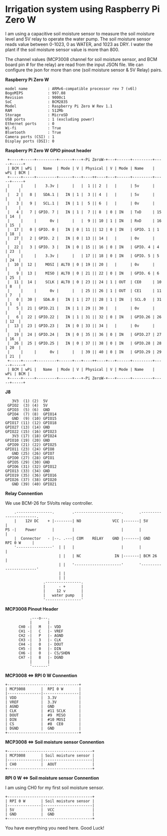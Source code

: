 # Irrigation system using Raspberry Pi Zero W
I am using a capacitive soil moisture sensor to measure the soil moisture level and 5V relay to operate the water pump. The soil moisture sensor reads value between 0-1023, 0 as WATER, and 1023 as DRY. I water the plant if the soil moisture sensor value is more than 800.

The channel values (MCP3008 channel for soil moisture sensor, and BCM board pin # for the relay) are read from the input JSON file.
We can configure the json for more than one (soil moisture sensor & 5V Relay) pairs.

**Raspberry Pi Zero W**
```
model name         : ARMv6-compatible processor rev 7 (v6l)
BogoMIPS           : 997.08
Revision           : 9000c1
SoC                : BCM2835
Model              : Raspberry Pi Zero W Rev 1.1
RAM                : 512Mb
Storage            : MicroSD
USB ports          : 1 (excluding power)
Ethernet ports     : 0
Wi-fi              : True
Bluetooth          : True
Camera ports (CSI) : 1
Display ports (DSI): 0
```

**Raspberry PI Zero W GPIO pinout header**
```
 +-----+-----+---------+------+---+-Pi ZeroW-+---+------+---------+-----+-----+
 | BCM | wPi |   Name  | Mode | V | Physical | V | Mode | Name    | wPi | BCM |
 +-----+-----+---------+------+---+----++----+---+------+---------+-----+-----+
 |     |     |    3.3v |      |   |  1 || 2  |   |      | 5v      |     |     |
 |   2 |   8 |   SDA.1 |   IN | 1 |  3 || 4  |   |      | 5v      |     |     |
 |   3 |   9 |   SCL.1 |   IN | 1 |  5 || 6  |   |      | 0v      |     |     |
 |   4 |   7 | GPIO. 7 |   IN | 1 |  7 || 8  | 0 | IN   | TxD     | 15  | 14  |
 |     |     |      0v |      |   |  9 || 10 | 1 | IN   | RxD     | 16  | 15  |
 |  17 |   0 | GPIO. 0 |   IN | 0 | 11 || 12 | 0 | IN   | GPIO. 1 | 1   | 18  |
 |  27 |   2 | GPIO. 2 |   IN | 0 | 13 || 14 |   |      | 0v      |     |     |
 |  22 |   3 | GPIO. 3 |   IN | 0 | 15 || 16 | 0 | IN   | GPIO. 4 | 4   | 23  |
 |     |     |    3.3v |      |   | 17 || 18 | 0 | IN   | GPIO. 5 | 5   | 24  |
 |  10 |  12 |    MOSI | ALT0 | 0 | 19 || 20 |   |      | 0v      |     |     |
 |   9 |  13 |    MISO | ALT0 | 0 | 21 || 22 | 0 | IN   | GPIO. 6 | 6   | 25  |
 |  11 |  14 |    SCLK | ALT0 | 0 | 23 || 24 | 1 | OUT  | CE0     | 10  | 8   |
 |     |     |      0v |      |   | 25 || 26 | 1 | OUT  | CE1     | 11  | 7   |
 |   0 |  30 |   SDA.0 |   IN | 1 | 27 || 28 | 1 | IN   | SCL.0   | 31  | 1   |
 |   5 |  21 | GPIO.21 |   IN | 1 | 29 || 30 |   |      | 0v      |     |     |
 |   6 |  22 | GPIO.22 |   IN | 1 | 31 || 32 | 0 | IN   | GPIO.26 | 26  | 12  |
 |  13 |  23 | GPIO.23 |   IN | 0 | 33 || 34 |   |      | 0v      |     |     |
 |  19 |  24 | GPIO.24 |   IN | 0 | 35 || 36 | 0 | IN   | GPIO.27 | 27  | 16  |
 |  26 |  25 | GPIO.25 |   IN | 0 | 37 || 38 | 0 | IN   | GPIO.28 | 28  | 20  |
 |     |     |      0v |      |   | 39 || 40 | 0 | IN   | GPIO.29 | 29  | 21  |
 +-----+-----+---------+------+---+----++----+---+------+---------+-----+-----+
 | BCM | wPi |   Name  | Mode | V | Physical | V | Mode | Name    | wPi | BCM |
 +-----+-----+---------+------+---+-Pi ZeroW-+---+------+---------+-----+-----+
```
 
**J8**
```
   3V3  (1) (2)  5V
 GPIO2  (3) (4)  5V
 GPIO3  (5) (6)  GND
 GPIO4  (7) (8)  GPIO14
   GND  (9) (10) GPIO15
GPIO17 (11) (12) GPIO18
GPIO27 (13) (14) GND
GPIO22 (15) (16) GPIO23
   3V3 (17) (18) GPIO24
GPIO10 (19) (20) GND
 GPIO9 (21) (22) GPIO25
GPIO11 (23) (24) GPIO8
   GND (25) (26) GPIO7
 GPIO0 (27) (28) GPIO1
 GPIO5 (29) (30) GND
 GPIO6 (31) (32) GPIO12
GPIO13 (33) (34) GND
GPIO19 (35) (36) GPIO16
GPIO26 (37) (38) GPIO20
   GND (39) (40) GPIO21
``` 

**Relay Connention**

We use BCM-26 for 5Volts relay controller.

```
    .----------------.        .---------------------.       .-----------------------.
    |    12V DC    + |--------| NO              VCC |-------| 5V                    |
PS -|    Power       |        |                     |       |                       |
    |  Connector   - |--. .---| COM    RELAY    GND |-------| GND       RPI 0 W     |
    '----------------'  | |   |                     |       |                       |
                        | |   | NC               IN |-------| BCM 26                |
                        | |   '---------------------'       '-----------------------'
                        | |
                        | |
                 .----------------.
                 |      - +       |
                 |     12 v       |
                 |   water pump   |
                 '----------------'
```

**MCP3008 Pinout Header**
```
           .---o---.
           |       |
      CH0 -|   M   |- VDD
      CH1 -|   C   |- VREF
      CH2 -|   P   |- AGND
      CH3 -|   3   |- CLK
      CH4 -|   0   |- DOUT
      CH5 -|   0   |- DIN
      CH6 -|   0   |- CS/SHDN
      CH7 -|   8   |- DGND
           |       |
           '-------'
```

**MCP3008 <=> RPI 0 W Connention**

```
+--------------------------------+
| MCP3008       |  RPI 0 W       |
|---------------|----------------|
| VDD           |  3.3V          |
| VREF          |  3.3V          |
| AGND          |  GND           |
| CLK           |  #11 SCLK      |
| DOUT          |  #9  MISO      |
| DIN           |  #10 MOSI      |
| CS            |  #8  CE0       |
| DGND          |  GND           |
+--------------------------------+
```

**MCP3008 <=> Soil moisture sensor Connention**

```
+--------------------------------------+
| MCP3008       | Soil moisture sensor |
|---------------|----------------------|
| CH0           |  AOUT                |
+--------------------------------------+
```

**RPI 0 W <=> Soil moisture sensor Connention**

I am using CH0 for my first soil moisture sensor.

```
+--------------------------------------+
| RPI 0 W       | Soil moisture sensor |
|---------------|----------------------|
| 5V            |  VCC                 |
| GND           |  GND                 |
+--------------------------------------+
```

You have everything you need here. Good Luck!
